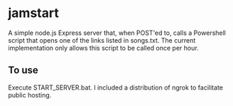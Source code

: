 # jamstart
A simple node.js Express server that, when POST'ed to, calls a Powershell script that opens one of the links listed in songs.txt. The current implementation only allows this script to be called once per hour.

## To use
Execute START_SERVER.bat. I included a distribution of ngrok to facilitate public hosting. 
